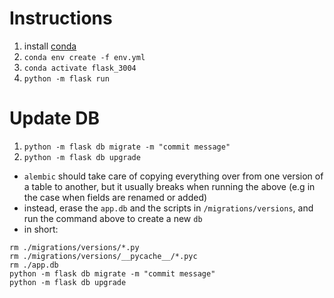# Instructions

1) install [conda](https://docs.conda.io/en/latest/)
2) `conda env create -f env.yml`
3) `conda activate flask_3004`
4) `python -m flask run`

# Update DB

1) `python -m flask db migrate -m "commit message" `
2) `python -m flask db upgrade`

- `alembic` should take care of copying everything over from one version of a table to another, 
but it usually breaks when running the above (e.g in the case when fields are renamed or added)  
- instead, erase the `app.db` and the scripts in `/migrations/versions`, and run the command above to create a new `db`
- in short:
```
rm ./migrations/versions/*.py
rm ./migrations/versions/__pycache__/*.pyc
rm ./app.db
python -m flask db migrate -m "commit message"
python -m flask db upgrade

```
